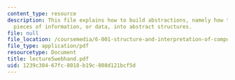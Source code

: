 ```yaml
---
content_type: resource
description: This file explains how to build abstractions, namely how to group together
  pieces of information, or data, into abstract structures.
file: null
file_location: /coursemedia/6-001-structure-and-interpretation-of-computer-programs-spring-2005/1239c38467fc8018b19c808d121bcf5d_lecture5webhand.pdf
file_type: application/pdf
resourcetype: Document
title: lecture5webhand.pdf
uid: 1239c384-67fc-8018-b19c-808d121bcf5d
---
```

